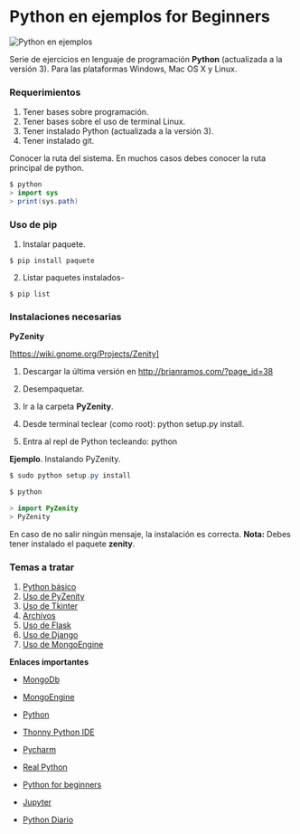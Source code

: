 # Python en ejemplos for Beginners

![Python en ejemplos](http://1.bp.blogspot.com/-J_ftL7JEuy4/U3k5Dy4je2I/AAAAAAAAAtI/K-Uo123XOcA/s1600/Sin+t%C3%ADtulo-1.png "Python en ejemplos")

Serie de ejercicios en lenguaje de programación **Python** (actualizada a la versión 3). Para las plataformas Windows, Mac OS X y Linux. 


### Requerimientos

1. Tener bases sobre programación.
2. Tener bases sobre el uso de terminal Linux.
3. Tener instalado Python (actualizada a la versión 3).
4. Tener instalado git.


Conocer la ruta del sistema. En muchos casos debes conocer la ruta principal de python.

```java
$ python 
> import sys
> print(sys.path)
```

### Uso de pip

1. Instalar paquete.

```
$ pip install paquete
```

2. Listar paquetes instalados-

```
$ pip list
```


### Instalaciones necesarias


**PyZenity** 

[https://wiki.gnome.org/Projects/Zenity]

1. Descargar la última versión en http://brianramos.com/?page_id=38

2. Desempaquetar.
3. Ir a la carpeta **PyZenity**.
4. Desde terminal teclear (como root): python setup.py install.
5. Entra al repl de Python tecleando: python 


**Ejemplo**. Instalando PyZenity. 

```java
$ sudo python setup.py install

$ python 

> import PyZenity
> PyZenity

```

En caso de no salir ningún mensaje, la instalación es correcta. **Nota:** Debes tener instalado el paquete **zenity**. 


### Temas a tratar

1. [Python básico](https://github.com/HiroNakamura/python-en-ejemplos/tree/master/temario/chapter0)
2. [Uso de PyZenity](https://github.com/HiroNakamura/python-en-ejemplos/tree/master/temario/chapter1)
3. [Uso de Tkinter](https://github.com/HiroNakamura/python-en-ejemplos/tree/master/temario/chapter2)
4. [Archivos](https://github.com/HiroNakamura/python-en-ejemplos/tree/master/temario/chapter3)
4. [Uso de Flask](https://github.com/HiroNakamura/python-en-ejemplos/tree/master/temario/chapter4)
5. [Uso de Django](https://github.com/HiroNakamura/python-en-ejemplos/tree/master/temario/chapter5)
6. [Uso de MongoEngine](https://github.com/HiroNakamura/python-en-ejemplos/tree/master/temario/chapter6)


**Enlaces importantes**

* [MongoDb](https://www.mongodb.com/)

* [MongoEngine](http://mongoengine.org/)

* [Python](https://www.python.org/)

* [Thonny Python IDE](https://thonny.org/)

* [Pycharm](https://www.jetbrains.com/es-es/pycharm/)

* [Real Python](https://realpython.com/)

* [Python for beginners](https://www.pythonforbeginners.com/)

* [Jupyter](https://jupyter.org/index.html)

* [Python Diario](http://www.pythondiario.com/)
